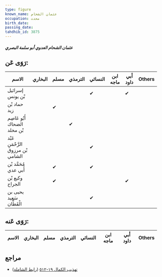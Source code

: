 ```yaml
---
type: figure
known_name: عثمان الشحام
occupation: محدث
birth_date:
passing_date:
tahdhib_id: 3875
---
```

##### عثمان الشحام العدوي أبو سلمة البصري

## رَوَى عَن:
| الاسم                              | البخاري | مسلم | الترمذي | النسائي | ابن ماجه | أبي داود | Others |
| ---------------------------------- | ------- | ---- | ------- | ------- | -------- | -------- | ------ |
| إسرائيل بْن يونس                   |         |      |         | ✔       |          | ✔        |        |
| حماد بْن زيد                       |         | ✔    |         |         |          |          |        |
| أَبُو عَاصِم الضحاك بْن مخلد       |         |      | ✔       |         |          |          |        |
| عَبْد الرَّحْمَنِ بْن مرزوق الشامي |         |      |         | ✔       |          |          |        |
| مُحَمَّد بْن أَبي عدي              |         | ✔    |         | ✔       |          |          |        |
| وكيع بْن الجراح                    |         | ✔    |         |         |          | ✔        |        |
| يحيى بن سَعِيد الْقَطَّان          |         |      |         | ✔       |          |          |        |
## رَوَى عَنه:
| الاسم | البخاري | مسلم | الترمذي | النسائي | ابن ماجه | أبي داود | Others |
| ----- | ------- | ---- | ------- | ------- | -------- | -------- | ------ |
## مراجع
- [تهذيب الكمال ١٩-٥١٢](obsidian://open?vault=Tahdhib-al-Kamal&file=Figures/٣٨٧٥-عثمان%20الشحام%20العدوي%20أبو%20سلمة%20البصري) ([رابط الشاملة](https://shamela.ws/book/3722/10086))